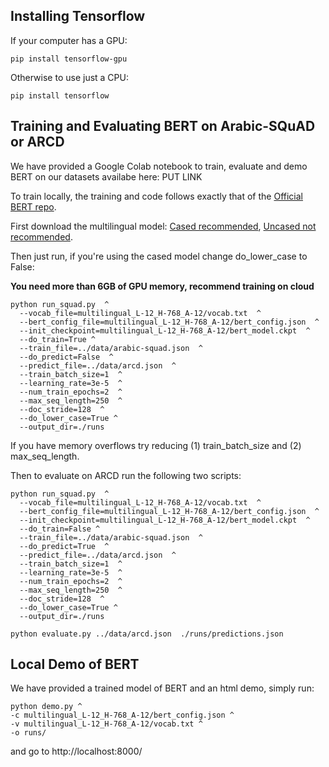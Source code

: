 
## Installing Tensorflow

If your computer has a GPU:
```shell
pip install tensorflow-gpu
```
Otherwise to use just a CPU:
```shell
pip install tensorflow
```


## Training and Evaluating BERT on Arabic-SQuAD or ARCD

We have provided a Google Colab notebook to train, evaluate and demo BERT on our datasets availabe here: PUT LINK


To train locally, the training and code follows exactly that of the [Official BERT repo](https://github.com/google-research/bert).

First download the multilingual model: [Cased recommended](https://storage.googleapis.com/bert_models/2018_11_23/multi_cased_L-12_H-768_A-12.zip), [Uncased not recommended](https://storage.googleapis.com/bert_models/2018_11_03/multilingual_L-12_H-768_A-12.zip).

Then just run, if you're using the cased model change do_lower_case to False:

**You need more than 6GB of GPU memory, recommend training on cloud**

```shell
python run_squad.py  ^
  --vocab_file=multilingual_L-12_H-768_A-12/vocab.txt  ^
  --bert_config_file=multilingual_L-12_H-768_A-12/bert_config.json  ^
  --init_checkpoint=multilingual_L-12_H-768_A-12/bert_model.ckpt  ^
  --do_train=True ^
  --train_file=../data/arabic-squad.json  ^
  --do_predict=False  ^
  --predict_file=../data/arcd.json  ^
  --train_batch_size=1  ^
  --learning_rate=3e-5  ^
  --num_train_epochs=2  ^
  --max_seq_length=250  ^
  --doc_stride=128  ^
  --do_lower_case=True ^
  --output_dir=./runs
```
If you have memory overflows try reducing (1) train_batch_size and (2) max_seq_length.

Then to evaluate on ARCD run the following two scripts:
```shell
python run_squad.py  ^
  --vocab_file=multilingual_L-12_H-768_A-12/vocab.txt  ^
  --bert_config_file=multilingual_L-12_H-768_A-12/bert_config.json  ^
  --init_checkpoint=multilingual_L-12_H-768_A-12/bert_model.ckpt  ^
  --do_train=False ^
  --train_file=../data/arabic-squad.json  ^
  --do_predict=True  ^
  --predict_file=../data/arcd.json  ^
  --train_batch_size=1  ^
  --learning_rate=3e-5  ^
  --num_train_epochs=2  ^
  --max_seq_length=250  ^
  --doc_stride=128  ^
  --do_lower_case=True ^
  --output_dir=./runs
```

```shell
python evaluate.py ../data/arcd.json  ./runs/predictions.json
```

## Local Demo of BERT

We have provided a trained model of BERT and an html demo, simply run:

```shell
python demo.py ^
-c multilingual_L-12_H-768_A-12/bert_config.json ^
-v multilingual_L-12_H-768_A-12/vocab.txt ^
-o runs/
```
and go to http://localhost:8000/
